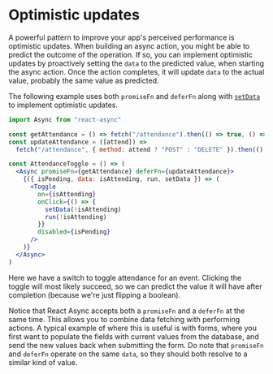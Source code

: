# Optimistic updates

A powerful pattern to improve your app's perceived performance is optimistic updates. When building an async action, you
might be able to predict the outcome of the operation. If so, you can implement optimistic updates by proactively
setting the `data` to the predicted value, when starting the async action. Once the action completes, it will update
`data` to the actual value, probably the same value as predicted.

The following example uses both `promiseFn` and `deferFn` along with [`setData`](../api/state.md#setdata) to implement
optimistic updates.

```jsx
import Async from "react-async"

const getAttendance = () => fetch("/attendance").then(() => true, () => false)
const updateAttendance = ([attend]) =>
  fetch("/attendance", { method: attend ? "POST" : "DELETE" }).then(() => attend, () => !attend)

const AttendanceToggle = () => (
  <Async promiseFn={getAttendance} deferFn={updateAttendance}>
    {({ isPending, data: isAttending, run, setData }) => (
      <Toggle
        on={isAttending}
        onClick={() => {
          setData(!isAttending)
          run(!isAttending)
        }}
        disabled={isPending}
      />
    )}
  </Async>
)
```

Here we have a switch to toggle attendance for an event. Clicking the toggle will most likely succeed, so we can predict
the value it will have after completion (because we're just flipping a boolean).

Notice that React Async accepts both a `promiseFn` and a `deferFn` at the same time. This allows you to combine data
fetching with performing actions. A typical example of where this is useful is with forms, where you first want to
populate the fields with current values from the database, and send the new values back when submitting the form. Do
note that `promiseFn` and `deferFn` operate on the same `data`, so they should both resolve to a similar kind of value.
